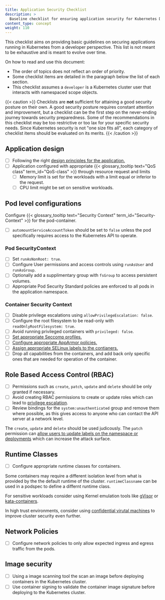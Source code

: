```yaml
---
title: Application Security Checklist
description: >
  Baseline checklist for ensuring application security for Kubernetes Developers
content_type: concept
weight: 110
---
```


<!-- overview -->

This checklist aims on providing basic guidelines on securing applications running in Kubernetes from a developer perspective. 
This list is not meant to be exhaustive and is meant to evolve over time.

<!-- The following is taken from the existing checklist created for Kubernetes admins. https://kubernetes.io/docs/concepts/security/security-checklist/ -->

On how to read and use this document:

- The order of topics does not reflect an order of priority.
- Some checklist items are detailed in the paragraph below the list of each section.
- This checklist assumes a `developer` is a Kubernetes cluster user that interacts with namespaced scope objects.


{{< caution >}}
Checklists are **not** sufficient for attaining a good security posture on their own. A good security posture requires constant attention and improvement, but a checklist can be the first step on the never-ending journey towards security preparedness. Some of the recommendations in this checklist may be too restrictive or too lax for your specific security needs. Since Kubernetes security is not "one size fits all", each category of checklist items should be evaluated on its merits.
{{< /caution >}}


<!-- body -->

## Application design
- [ ] Following the right [design principles for the application.](https://kubernetes.io/blog/2018/03/principles-of-container-app-design/)
- [ ] Application configured with appropriate {{< glossary_tooltip text="QoS class" term_id="QoS-class" >}} through resource request and limits
  - [ ] Memory limit is set for the workloads with a limit equal or inferior to the request.
  - [ ] CPU limit might be set on sensitive workloads.

## Pod level configurations
Configure {{< glossary_tooltip text="Security Context" term_id="Security-Context" >}} for the pod-container.
- [ ] `automountServiceAccountToken` should be set to `false` unless the pod specifically requires access to the Kubernetes API to operate.

### Pod SecurityContext
- [ ] Set `runAsNonRoot: true`.
- [ ] Configure User permissions and access controls using `runAsUser` and `runAsGroup`.
- [ ] Optionally add a supplimentary group with `fsGroup` to access persistent volumes.
- [ ] Appropriate Pod Security Standard policies are enforced to all pods in the application namespace.

### Container Security Context
- [ ] Disable privilege escalations using `allowPrivilegeEscalation: false`.
- [ ] Configure the root filesystem to be read-only with `readOnlyRootFilesystem: true`.
- [ ] Avoid running privileged containers with `privileged: false`.
- [ ] [Set appropriate Seccomp profiles.](/docs/tasks/configure-pod-container/security-context/#set-the-seccomp-profile-for-a-container)
- [ ] [Configure appropriate AppArmor policies.](/docs/tutorials/security/apparmor/)
- [ ] [Assign appropriate SELinux labels to the contianers.](/docs/tasks/configure-pod-container/security-context/#assign-selinux-labels-to-a-container)
- [ ] Drop all capabilities from the containers, and add back only specific ones that are needed for operation of the container.

## Role Based Access Control (RBAC)
- [ ] Permissions such as `create`, `patch`, `update` and `delete` should be only granted if necessary.
- [ ] Avoid creating RBAC permissions to create or update roles which can lead to [privilege escalation](/docs/reference/access-authn-authz/rbac/#privilege-escalation-prevention-and-bootstrapping).
- [ ] Review bindings for the `system:unauthenticated` group and remove them where possible, as this gives access to anyone who can contact the API server at a network level.

The `create`, `update` and `delete` should be used judicously. The `patch` permission can [allow users to update labels on the namespace or deployments](/docs/concepts/security/rbac-good-practices/#namespace-modification) which can increase the attack surface.


## Runtime Classes
- [ ] Configure appropriate runtime classes for containers.

Some containers may require a different isolation level from what is provided by the the default runtime of the cluster. `runtimeClassname` can be used in a podspec to define a differnt runtime class.

For sensitive workloads consider using Kernel emulation tools like [gVisor](https://gvisor.dev/docs/) or [kata-containers](https://katacontainers.io/).

In high trust environments, consider using [confidential virutal machines](/blog/2023/07/06/confidential-kubernetes/) to improve cluster security even further.

## Network Policies
- [ ] Configure network policies to only allow expected ingress and egress traffic from the pods.

## Image security
- [ ] Using a image scanning tool the scan an image before deploying containers in the Kubernetes cluster.
- [ ] Use container signing to validate the container image signature before deploying to the Kubernetes cluster.
